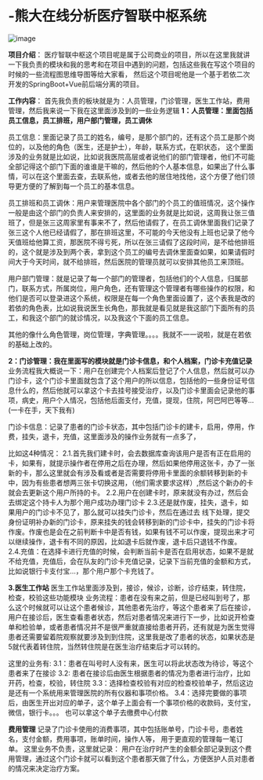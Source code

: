 # -熊大在线分析医疗智联中枢系统

![image](https://github.com/user-attachments/assets/27323dc1-0811-4466-b817-0bc8072d6038)

**项目介绍**：
医疗智联中枢这个项目呢是属于公司商业的项目，所以在这里我就讲一下我负责的模块和我的思考和在项目中遇到的问题，包括这些我在写这个项目的时候的一些流程图思维导图等给大家看，
然后这个项目呢他是一个基于若依二次开发的SpringBoot+Vue前后端分离的项目。

**工作内容**：
首先我负责的板块就是为：人员管理，门诊管理，医生工作站，费用管理，然后我来说一下我在这里面涉及到的一些业务逻辑
**1：人员管理：里面包括员工信息，员工排班，用户部门管理，员工调休**

员工信息：里面记录了员工的姓名，编号，是那个部门的，还有这个员工是那个岗位的，以及他的角色（医生，还是护士），年龄，联系方式，在职状态，
这个里面涉及的业务就是比如说，比如说我医院高层或者说他们的部门管理者，他们不可能全部记得这个部门下面的谁谁是干嘛的，然后他的个人基本信息，如果出了什么事情，可以在这个里面去查，去联系他，或者去他的居住地找他，这个方便了他们领导更方便的了解到每一个员工的基本信息。

员工排班和员工调休：用户来管理医院中各个部门的个员工的值班情况，这个操作一般是由这个部门的负责人来安排的，这里面的业务就是比如说，这周我让张三值班了，但是张三这周家里有事来不了，然后他请假了，在员工调休里面我们记录了张三这个人他已经请假了，那在排班这里，不可能的今天他没有上班也记录了他今天值班给他算工资，那医院不得亏死，所以在张三请假了这段时间，是不给他排班的，这个就是涉及到两个表，拿到这个员工的编号去调休里面查如果，如果请假时间大于今天时间，就不给排班，然后医院的管理员就可以安排其他员工来顶班。

用户部门管理：就是记录了每一个部门的管理者，包括他们的个人信息，归属部门，联系方式，所属岗位，用户角色，还有管理这个管理者有哪些操作的权限，和他们是否可以登录进这个系统，权限是在每一个角色里面设置了，这个表我是改的若依的角色表，比如说我说医生长角色，那我就是看见就是我这部门下面所有的员工，和我这个部门的就诊情况，以及我这个下面的员工信息。

其他的像什么角色管理，岗位管理，字典管理。。。。我就不一一说啦，就是在若依的基础上改的。


**2：门诊管理：我在里面写的模块就是门诊卡信息，和个人档案，门诊卡充值记录**
业务流程我大概说一下：用户在创建完个人档案后登记了个人信息，然后就可以办门诊卡，这个门诊卡里面就包含了这个用户的所以信息，包括他的一些身份证号信息什么的，然后他就可以拿这个卡去挂号接受治疗，以及门诊卡里面会记录他的事项，病史，用户个人情况，包括他后面支付，充值，提现，住院，阿巴阿巴等等...(一卡在手，天下我有)

门诊卡信息：记录了患者的门诊卡状态，其中包括门诊卡的建卡，启用，停用，作费，挂失，退卡，充值，这里面涉及的操作业务就有一点多了，

比如这4种情况：
2.1.首先我们建卡时，会去数据库查询该用户是否有正在启用的卡，如果有，就提示操作者在停用之后在办理，然后如果他停用这张卡，办了一张新的卡，那么这里就会有涉及看或者是否需要将停用卡里面的余额转移到新的卡中，因为有些患者想两三张卡切换这用，（他们需求要求这样）,然后这个新办的卡就会去更新这个用户所持的卡。
2.2.用户在创建卡时，原来就没有办过，然后会去绑定这个持卡人为那个用户成功办理门诊卡
2.3.还是就作废，挂失，退卡，如果用户的门诊卡不见了，那么就可以挂失门诊卡，然后在通过去 线下处理，提交身份证明补办新的门诊卡，原来挂失的钱会转移到新的门诊卡中，挂失的门诊卡将作废。作废也是会在之前判断卡中是否有钱，如果有钱不可以作废，提现出来才可以继续操作，退卡有不同的原因，比如退卡后就作废，退卡后只退钱不作废。
2.4.充值：在选择卡进行充值的时候，会判断当前卡是否在启用状态，如果不是就不给充值，充值后，会在队友的门诊卡充值记录，记录下当前充值的金额和方式，比如说银行卡支付宝...，那个用户那个卡充钱了。


**3.医生工作站**
医生工作站里面涉及到，接诊，候诊，诊断，诊疗结束，转住院，检查，校验这些功能模块
业务流程：患者在没有来之前，但是已经叫到号了，那么这个时候就可以让这个患者候诊，其他患者先治疗，等这个患者来了后在接诊，用户在接诊后，医生查看患者状态，然后对患者情况来进行下一步，比如说开检查单和检验单，或者患者情况并不是很严重就直接给患者开药，还有就是为医生觉得患者还需要留着院观察就要涉及到到住院，这里我是改了患者的状态，如果状态是5就代表着转住院，当然转住院是在医生治疗结束后才可以转的。

这里的业务有:
  3.1：患者在叫号时人没有来，医生可以将此状态改为待诊，等这个患者来了在接诊
  3.2: 患者在接诊后由医生根据患者的情况为患者进行治疗，比如开药，检查，校验，转住院
  3.3：选择检查校验有对应的检查校验单子，然后这边是还有一个系统用来管理医院的所有仪器和事项价格。
  3.4：选择完要做的事项后，由医生开出对应的单子，这个单子上面会有一个事项价格的收款码，支付宝，微信，银行卡。。。
  也可以拿这个单子去缴费中心付款
  

**费用管理**
记录了门诊卡使用的消费事项，其中包括账单号，门诊卡号，患者姓名，支付金额，费用事项，账单时间，操作人等，
用于更直观的管理每一笔订单。
这里业务不负责，这里就记录：
用户在治疗时产生的金额全部记录到这个费用管理，通过这个门诊卡就可以看到这个患者那天做了什么，方便医护人员对患者的情况来决定治疗方案。








